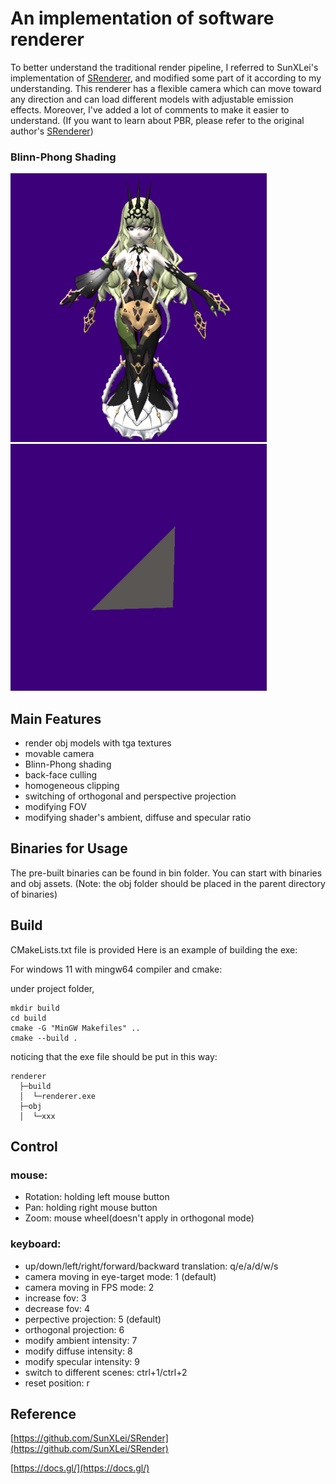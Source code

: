 #  An implementation of software renderer

To better understand the traditional render pipeline, I referred to SunXLei's implementation of [SRenderer](https://github.com/SunXLei/SRender), and modified some part of it according to my understanding. This renderer has a flexible camera which can move toward any direction and can load different models with adjustable emission effects. Moreover, I've added a lot of comments to make it easier to understand. (If you want to learn about PBR, please refer to the original author's [SRenderer](https://github.com/SunXLei/SRender))



### Blinn-Phong Shading


<img src="image/mebius.png" width="410" >

<img src="image/triangle.png" width="410">


## Main Features

* render obj models with tga textures
* movable camera
* Blinn-Phong shading
* back-face culling
* homogeneous clipping
* switching of orthogonal and perspective projection
* modifying FOV
* modifying shader's ambient, diffuse and specular ratio



## Binaries for Usage

The pre-built binaries can be found in bin folder. You can start with binaries and obj assets. (Note: the obj folder should be placed in the parent directory of binaries)

## Build

CMakeLists.txt file is provided
Here is an example of building the exe:

For windows 11 with mingw64 compiler and cmake:

under project folder,
```
mkdir build
cd build
cmake -G "MinGW Makefiles" ..
cmake --build .
```
noticing that the exe file should be put in this way:
```
renderer
  ├─build
  │  └─renderer.exe
  ├─obj
  │  └─xxx
```




## Control

### mouse:

* Rotation: holding left mouse button
* Pan: holding right mouse button
* Zoom: mouse wheel(doesn't apply in orthogonal mode)

### keyboard:

* up/down/left/right/forward/backward translation: q/e/a/d/w/s
* camera moving in eye-target mode: 1 (default)
* camera moving in FPS mode: 2
* increase fov: 3
* decrease fov: 4
* perpective projection: 5 (default)
* orthogonal projection: 6
* modify ambient intensity: 7
* modify diffuse intensity: 8
* modify specular intensity: 9
* switch to different scenes: ctrl+1/ctrl+2
* reset position: r

## Reference

[https://github.com/SunXLei/SRender](https://github.com/SunXLei/SRender)

[https://docs.gl/](https://docs.gl/)





